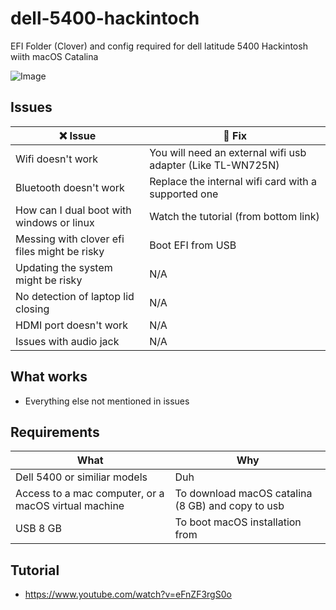 # dell-5400-hackintoch

EFI Folder (Clover) and config required for dell latitude 5400 Hackintosh wiith macOS Catalina

![Image](https://i.imgur.com/OtSV3bk.png)

## Issues

:x: Issue | :wrench: Fix
------------ | -------------
Wifi doesn't work | You will need an external wifi usb adapter (Like TL-WN725N)
Bluetooth doesn't work | Replace the internal wifi card with a supported one
How can I dual boot with windows or linux | Watch the tutorial (from bottom link)
Messing with clover efi files might be risky | Boot EFI from USB
Updating the system might be risky | N/A
No detection of laptop lid closing | N/A
HDMI port doesn't work | N/A
Issues with audio jack | N/A

## What works

- Everything else not mentioned in issues

## Requirements

What | Why
------------ | -------------
Dell 5400 or similiar models | Duh
Access to a mac computer, or a macOS virtual machine | To download macOS catalina (8 GB) and copy to usb
USB 8 GB | To boot macOS installation from

## Tutorial

- https://www.youtube.com/watch?v=eFnZF3rgS0o

